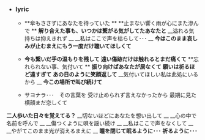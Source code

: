 - ### lyric
    - **傘もささずにあなたを待っていた **
**止まない響く雨が心にまた滲んで **
__解り合えた事も、いつかは繋がる気がしてたあなたと__
__溢れる気持ちは抑えきれず __
__私はここで声を枯らして･･･ __
__今はこのまま哀しみが止むまえにもう一度だけ聴いてほしくて__


    - **今も繋いだ手の温もりを残して**
**遠い傷跡だけは触れるとまだ痛くて**
**忘れられない事、気付いて **
**振り向けばあなたが居なくて**
__願いは祈るほど遠すぎて__
__あの日のように笑顔返して__
__気付いてほしい私は此処にいるから __
__今この場所で叫び続けて__


    - サヨナラ･･･　その言葉を 
受け止められず言えなかったから
最期に見た横顔まだ恋しくて

__二人歩いた日々を覚えてる？__
__切ないほどにあなたを想い出して __
__心の中で名前を呼んで __
__傷つくように唄を謡い続け __
__私はここで声をなくして __
__やがてこのまま光が消えるまえに __
__瞳を閉じて眠るように･･･__
__祈るように･･･__

